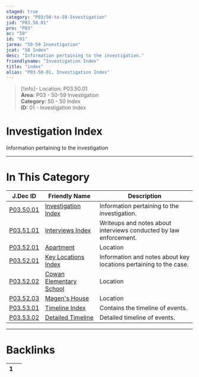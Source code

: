 ```yaml
---  
staged: true  
category: "P03/50-to-59-Investigation"  
jid: "P03.50.01"  
pro: "P03"  
ac: "50"  
id: "01"  
jarea: "50-59 Investigation"  
jcat: "50 Index"  
desc: "Information pertaining to the investigation."  
friendlyname: "Investigation Index"  
title: "index"  
alias: "P03-50-01, Investigation Index"  
---  
```

>[!info]- Location: P03.50.01  
>**Area:** P03 - 50-59 Investigation  
>**Category:** 50 - 50 Index  
>**ID:** 01 - Investigation Index  
  
# Investigation Index  
  
Information pertaining to the investigation  
  
  
  
---  
# In This Category  
  
| J.Dec ID                                                                                                | Friendly Name                                                                                                         | Description                                                       |  
| ------------------------------------------------------------------------------------------------------- | --------------------------------------------------------------------------------------------------------------------- | ----------------------------------------------------------------- |  
| [P03.50.01](index.md#)                                | [Investigation Index](index.md#)                                    | Information pertaining to the investigation.                      |  
| [P03.51.01](./51-Interviews/index.md#)                  | [Interviews Index](./51-Interviews/index.md#)                         | Writeups and notes about interviews conducted by law enforcement. |  
| [P03.52.01](./52-Key-Locations/01-Apartment.md#)        | [Apartment](./52-Key-Locations/01-Apartment.md#)                      | Location                                                          |  
| [P03.52.01](./52-Key-Locations/index.md#)               | [Key Locations Index](./52-Key-Locations/index.md#)                   | Information and notes about key locations pertaining to the case. |  
| [P03.52.02](./52-Key-Locations/02-Cowan-Elementary.md#) | [Cowan Elementary School](./52-Key-Locations/02-Cowan-Elementary.md#) | Location                                                          |  
| [P03.52.03](./52-Key-Locations/03-Magen-House.md#)      | [Magen's House](./52-Key-Locations/03-Magen-House.md#)                | Location                                                          |  
| [P03.53.01](./53-Timeline/index.md#)                    | [Timeline Index](./53-Timeline/index.md#)                             | Contains the timeline of events.                                  |  
| [P03.53.02](./53-Timeline/02-Detailed-Timeline.md#)     | [Detailed Timeline](./53-Timeline/02-Detailed-Timeline.md#)           | Detailed timeline of events.                                      |  
  
  
---  
# Backlinks  
<div><table class="dataview table-view-table"><thead class="table-view-thead"><tr class="table-view-tr-header"><th class="table-view-th"><span></span><span class="dataview small-text">1</span></th><th class="table-view-th"><span></span></th></tr></thead><tbody class="table-view-tbody"></tbody></table></div>